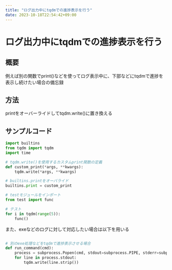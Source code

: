 ```yaml
---
title: "ログ出力中にtqdmでの進捗表示を行う"
date: 2023-10-18T22:54:42+09:00
---
```


# ログ出力中にtqdmでの進捗表示を行う

## 概要

例えば別の関数でprint()などを使ってログ表示中に、下部などにtqdmで進捗を表示し続けたい場合の備忘録

## 方法

printをオーバーライドしてtqdm.write()に置き換える

## サンプルコード

``` python
import builtins
from tqdm import tqdm
import time

# tqdm.write()を使用するカスタムprint関数の定義
def custom_print(*args, **kwargs):
    tqdm.write(*args, **kwargs)

# builtins.printをオーバライド
builtins.print = custom_print

# testモジュールをインポート
from test import func

# テスト
for i in tqdm(range(5)):
    func()

```

また、exeなどのログに対して対応したい場合は以下を用いる

``` py

# 別のexe処理などをtqdmで進捗表示させる場合
def run_command(cmd):
    process = subprocess.Popen(cmd, stdout=subprocess.PIPE, stderr=subprocess.STDOUT, universal_newlines=True)
    for line in process.stdout:
        tqdm.write(line.strip())

```

